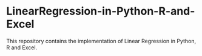 # LinearRegression-in-Python-R-and-Excel
This repository contains the implementation of Linear Regression in Python, R and Excel.
